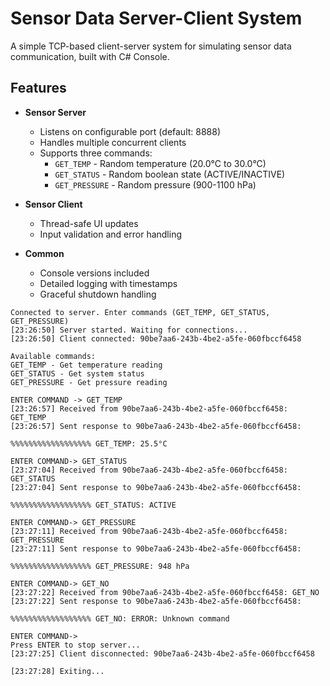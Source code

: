 # Sensor Data Server-Client System

A simple TCP-based client-server system for simulating sensor data communication, built with C# Console.

## Features

- **Sensor Server**  
  - Listens on configurable port (default: 8888)  
  - Handles multiple concurrent clients 
  - Supports three commands:  
    - `GET_TEMP` - Random temperature (20.0°C to 30.0°C)  
    - `GET_STATUS` - Random boolean state (ACTIVE/INACTIVE)  
    - `GET_PRESSURE` - Random pressure (900-1100 hPa)  

- **Sensor Client**  
  - Thread-safe UI updates  
  - Input validation and error handling  

- **Common**  
  - Console versions included  
  - Detailed logging with timestamps  
  - Graceful shutdown handling  



```
Connected to server. Enter commands (GET_TEMP, GET_STATUS, GET_PRESSURE)
[23:26:50] Server started. Waiting for connections...
[23:26:50] Client connected: 90be7aa6-243b-4be2-a5fe-060fbccf6458

Available commands:
GET_TEMP - Get temperature reading
GET_STATUS - Get system status
GET_PRESSURE - Get pressure reading

ENTER COMMAND -> GET_TEMP
[23:26:57] Received from 90be7aa6-243b-4be2-a5fe-060fbccf6458: GET_TEMP
[23:26:57] Sent response to 90be7aa6-243b-4be2-a5fe-060fbccf6458:

%%%%%%%%%%%%%%%%%% GET_TEMP: 25.5°C

ENTER COMMAND-> GET_STATUS
[23:27:04] Received from 90be7aa6-243b-4be2-a5fe-060fbccf6458: GET_STATUS
[23:27:04] Sent response to 90be7aa6-243b-4be2-a5fe-060fbccf6458:

%%%%%%%%%%%%%%%%%% GET_STATUS: ACTIVE

ENTER COMMAND-> GET_PRESSURE
[23:27:11] Received from 90be7aa6-243b-4be2-a5fe-060fbccf6458: GET_PRESSURE
[23:27:11] Sent response to 90be7aa6-243b-4be2-a5fe-060fbccf6458:

%%%%%%%%%%%%%%%%%% GET_PRESSURE: 948 hPa

ENTER COMMAND-> GET_NO
[23:27:22] Received from 90be7aa6-243b-4be2-a5fe-060fbccf6458: GET_NO
[23:27:22] Sent response to 90be7aa6-243b-4be2-a5fe-060fbccf6458:

%%%%%%%%%%%%%%%%%% GET_NO: ERROR: Unknown command

ENTER COMMAND->
Press ENTER to stop server...
[23:27:25] Client disconnected: 90be7aa6-243b-4be2-a5fe-060fbccf6458

[23:27:28] Exiting...